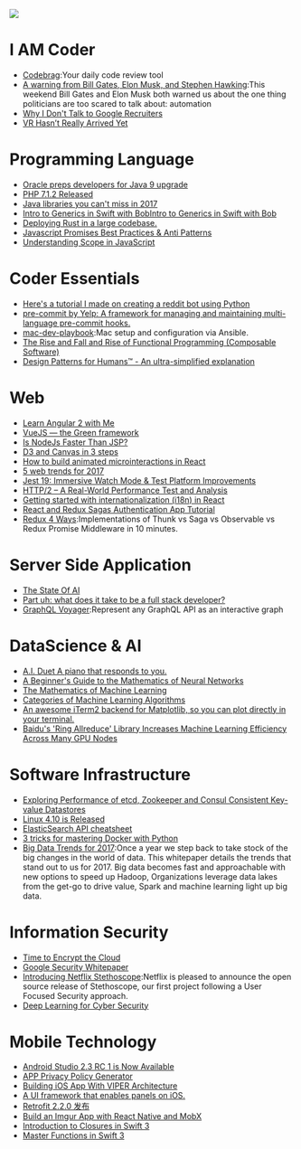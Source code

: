 
![](https://coding.net/u/hoteam/p/Cache/git/raw/master/2017/2/2/1-uVpU7iruzXafhU2VLeH4lw.jpeg)

# I AM Coder
- [Codebrag](https://github.com/softwaremill/codebrag):Your daily code review tool
- [A warning from Bill Gates, Elon Musk, and Stephen Hawking](https://medium.freecodecamp.com/bill-gates-and-elon-musk-just-warned-us-about-the-one-thing-politicians-are-too-scared-to-talk-8db9815fd398#.tu6opw8na):This weekend Bill Gates and Elon Musk both warned us about the one thing politicians are too scared to talk about: automation
- [Why I Don't Talk to Google Recruiters](http://www.yegor256.com/2017/02/21/say-no-to-google-recruiters.html)
- [VR Hasn’t Really Arrived Yet](https://iot-for-all.com/vr-hasnt-really-arrived-yet-189ec116bb85#.nf0j2c52y)

# Programming Language
- [Oracle preps developers for Java 9 upgrade](http://www.infoworld.com/article/3171299/java/oracle-preps-developers-for-java-9-upgrade.html)
- [PHP 7.1.2 Released](http://php.net/archive/2017.php#id2017-02-17-1)
- [Java libraries you can't miss in 2017](http://blog.jevsejev.io/2017/02/19/java-libraries-you-cannot-miss-in-2017/?utm_source=ycombinator)
- [Intro to Generics in Swift with BobIntro to Generics in Swift with Bob](https://medium.com/ios-geek-community/intro-to-generics-in-swift-with-bob-df58118a5001#.xywre6h2d)
- [Deploying Rust in a large codebase.](https://medium.com/@rillian/deploying-rust-in-a-large-codebase-7e50328074e8#.1ig71pbvw)
- [Javascript Promises Best Practices & Anti Patterns](https://hackernoon.com/javascript-promises-best-practices-anti-patterns-b32309f65551#.d5vfpio0u)
- [Understanding Scope in JavaScript](https://scotch.io/tutorials/understanding-scope-in-javascript)

# Coder Essentials
- [Here's a tutorial I made on creating a reddit bot using Python](https://www.reddit.com/r/learnprogramming/comments/5us049/heres_a_tutorial_i_made_on_creating_a_reddit_bot/)
- [pre-commit by Yelp: A framework for managing and maintaining multi-language pre-commit hooks.](http://pre-commit.com/#node)
- [mac-dev-playbook](https://github.com/geerlingguy/mac-dev-playbook):Mac setup and configuration via Ansible.
- [The Rise and Fall and Rise of Functional Programming (Composable Software)](https://medium.com/javascript-scene/the-rise-and-fall-and-rise-of-functional-programming-composable-software-c2d91b424c8c#.1c7sks72i)
- [Design Patterns for Humans™ - An ultra-simplified explanation](https://github.com/kamranahmedse/design-patterns-for-humans)

# Web
- [Learn Angular 2 with Me](https://www.youtube.com/watch?v=QzXdiH3wJp0)
- [VueJS — the Green framework](https://develoger.com/vuejs-the-green-framework-5d8c9fcb6603?source=reading_list---vuejs------4-36---------&gi=9c124a2f11a3)
- [Is NodeJs Faster Than JSP?](https://hackernoon.com/is-nodejs-faster-than-jsp-f74463ed54ee#.lgbms2wkb)
- [D3 and Canvas in 3 steps](https://medium.freecodecamp.com/d3-and-canvas-in-3-steps-8505c8b27444#.c34qehc0y)
- [How to build animated microinteractions in React](https://medium.freecodecamp.com/how-to-build-animated-microinteractions-in-react-aab1cb9fe7c8#.4jnphlp3r)
- [5 web trends for 2017](https://www.oreilly.com/ideas/5-web-trends-for-2017)
- [Jest 19: Immersive Watch Mode & Test Platform Improvements](http://facebook.github.io/jest/blog/2017/02/21/jest-19-immersive-watch-mode-test-platform-improvements.html)
- [HTTP/2 – A Real-World Performance Test and Analysis](https://css-tricks.com/http2-real-world-performance-test-analysis/)
- [Getting started with internationalization (i18n) in React](http://ourcodeworld.com/articles/read/395/getting-started-with-internationalization-i18n-in-react)
- [React and Redux Sagas Authentication App Tutorial](http://start.jcolemorrison.com/react-and-redux-sagas-authentication-app-tutorial/)
- [Redux 4 Ways](https://medium.com/react-native-training/redux-4-ways-95a130da0cdc#.xpa7z9ufe):Implementations of Thunk vs Saga vs Observable vs Redux Promise Middleware in 10 minutes.

# Server Side Application
- [The State Of AI](https://medium.com/on-coding/the-state-of-ai-9aae385c2038#.1lnw0u4t8)
- [Part uh: what does it take to be a full stack developer?](https://medium.com/@amit_tushar/part-uh-what-does-it-take-to-be-a-full-stack-developer-a82c449ec969#.w3wk60zap)
- [GraphQL Voyager](https://github.com/APIs-guru/graphql-voyager):Represent any GraphQL API as an interactive graph

# DataScience & AI
- [A.I. Duet A piano that responds to you.](https://aiexperiments.withgoogle.com/ai-duet)
- [A Beginner's Guide to the Mathematics of Neural Networks](http://citeseerx.ist.psu.edu/viewdoc/download?doi=10.1.1.161.3556&rep=rep1&type=pdf)
- [The Mathematics of Machine Learning](http://www.datasciencecentral.com/profiles/blogs/the-mathematics-of-machine-learning)
- [Categories of Machine Learning Algorithms](https://static.coggle.it/diagram/WHeBqDIrJRk-kDDY)
- [An awesome iTerm2 backend for Matplotlib, so you can plot directly in your terminal.](https://github.com/daleroberts/itermplot)
- [Baidu's 'Ring Allreduce' Library Increases Machine Learning Efficiency Across Many GPU Nodes](http://www.tomshardware.com/news/baidu-svail-ring-allreduce-library,33691.html)

# Software Infrastructure
- [Exploring Performance of etcd, Zookeeper and Consul Consistent Key-value Datastores](https://coreos.com/blog/performance-of-etcd.html)
- [Linux 4.10 is Released](https://lwn.net/Articles/714943/)
- [ElasticSearch API cheatsheet](https://blog.frankel.ch/elasticsearch-api-cheatsheet/#gsc.tab=0)
- [3 tricks for mastering Docker with Python](https://hackernoon.com/3-tricks-for-mastering-docker-with-python-99876412348d?source=reading_list---------6-1---------)
- [Big Data Trends for 2017](http://www.datasciencecentral.com/group/announcements/forum/topics/big-data-trends-for-2017):Once a year we step back to take stock of the big changes in the world of data. This whitepaper details the trends that stand out to us for 2017.	Big data becomes fast and approachable with new options to speed up Hadoop, Organizations leverage data lakes from the get-go to drive value, Spark and machine learning light up big data.

# Information Security
- [Time to Encrypt the Cloud](https://blog.cryptpad.fr/2017/02/20/Time-to-Encrypt-the-Cloud/)
- [Google Security Whitepaper](https://cloud.google.com/security/whitepaper)
- [Introducing Netflix Stethoscope](http://techblog.netflix.com/2017/02/introducing-netflix-stethoscope.html):Netflix is pleased to announce the open source release of Stethoscope, our first project following a User Focused Security approach.
- [Deep Learning for Cyber Security](https://www.altoros.com/blog/event/deep-learning-for-cyber-security/)

# Mobile Technology
- [Android Studio 2.3 RC 1 is Now Available](https://sites.google.com/a/android.com/tools/recent/androidstudio23rc1isnowavailable)
- [APP Privacy Policy Generator](https://app-privacy-policy-generator.firebaseapp.com/)
- [Building iOS App With VIPER Architecture](https://blog.mindorks.com/building-ios-app-with-viper-architecture-8109acc72227#.voxbu7buu)
- [A UI framework that enables panels on iOS.](https://github.com/louisdh/panelkit)
- [Retrofit 2.2.0 发布](https://github.com/square/retrofit/blob/master/CHANGELOG.md)
- [Build an Imgur App with React Native and MobX](http://school.shoutem.com/lectures/build-simple-imgur-client-react-native/)
- [Introduction to Closures in Swift 3](https://medium.com/ios-os-x-development/introduction-to-closures-in-swift-3-1d46dfaf8a20#.vfjwjho80)
- [Master Functions in Swift 3](https://medium.com/ios-os-x-development/master-functions-in-swift-3-d2f684f1dc92#.srea0odz5)